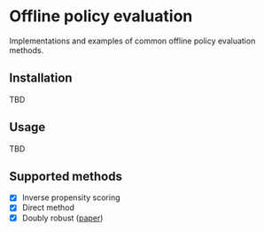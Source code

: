# Offline policy evaluation

Implementations and examples of common offline policy evaluation methods.

## Installation
TBD

## Usage
TBD

## Supported methods

- [x] Inverse propensity scoring
- [x] Direct method
- [x] Doubly robust ([paper](https://arxiv.org/abs/1503.02834))
